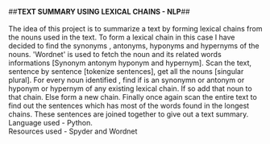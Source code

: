 ##**TEXT SUMMARY USING LEXICAL CHAINS - NLP**##
</br>
</br>
The idea of this project is to summarize a text by forming lexical chains from the nouns used in the text. To form a lexical chain 
in this case I have decided to find the synonyms , antonyms, hyponyms and hypernyms of the nouns. 'Wordnet' is used to fetch the noun
and its related words informations [Synonym antonym hyponym and hypernym]. Scan the text, sentence by sentence [tokenize sentences],
get all the nouns [singular plural]. For every noun identified , find if is an synonymn or antonym or hyponym or hypernym of any 
existing lexical chain. If so add that noun to that chain. Else form a new chain. Finally once again scan the entire text to find 
out the sentences which has most of the words found in the longest chains. These sentences are joined together to give out a text summary.
</br>
Language used - Python. </br>
Resources used - Spyder and Wordnet
